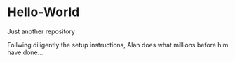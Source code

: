 # Hello-World
Just another repository


Follwing diligently the setup instructions, Alan does what millions before him have done...
